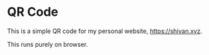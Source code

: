 # QR Code

This is a simple QR code for my personal website, <https://shivan.xyz>.

This runs purely on browser.
